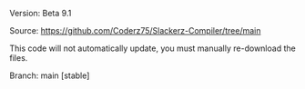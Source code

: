 Version: Beta 9.1

Source: https://github.com/Coderz75/Slackerz-Compiler/tree/main

This code will not automatically update, you must manually re-download the files.

Branch: main [stable]
